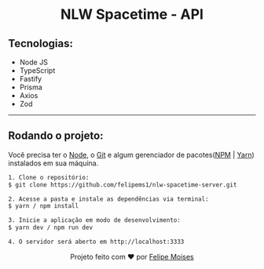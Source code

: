 <h1 align="center">NLW Spacetime - API</h1>

<h2>Tecnologias:</h2>

- Node JS
- TypeScript
- Fastify
- Prisma
- Axios
- Zod

---

<h2>Rodando o projeto:</h2>

Você precisa ter o [Node](https://nodejs.org/en/), o [Git](https://git-scm.com/) e algum gerenciador de pacotes([NPM](https://docs.npmjs.com/downloading-and-installing-node-js-and-npm/) | [Yarn](https://classic.yarnpkg.com/lang/en/docs/install)) instalados em sua máquina.

```bash
1. Clone o repositório:
$ git clone https://github.com/felipems1/nlw-spacetime-server.git

2. Acesse a pasta e instale as dependências via terminal:
$ yarn / npm install

3. Inicie a aplicação em modo de desenvolvimento:
$ yarn dev / npm run dev

4. O servidor será aberto em http://localhost:3333
```

<p align="center">Projeto feito com ❤️ por <a href="https://www.linkedin.com/in/felipems1/">Felipe Moises</a></p>

